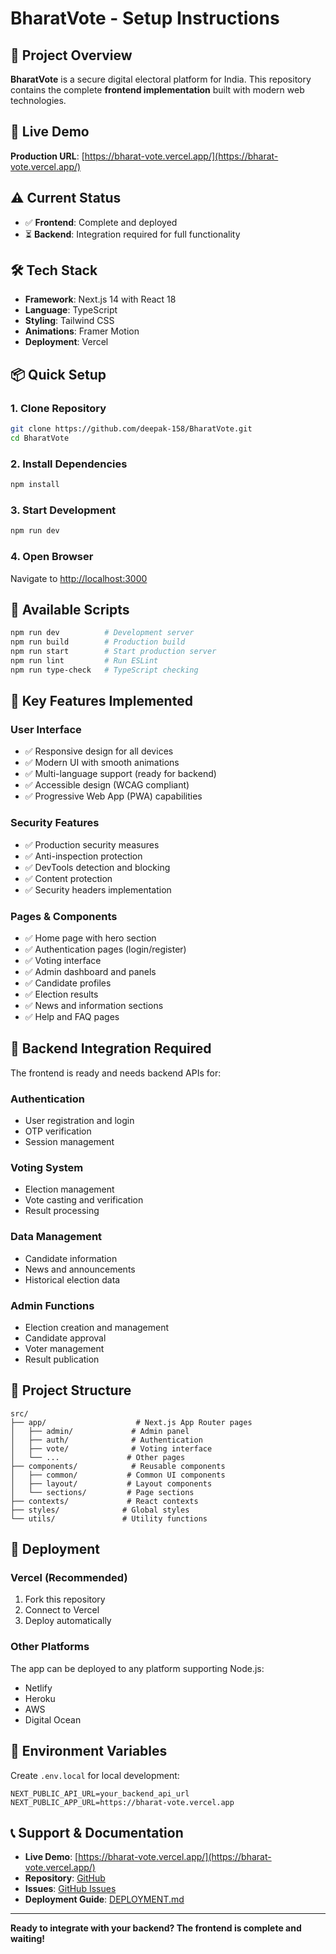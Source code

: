 # BharatVote - Setup Instructions

## 🎯 Project Overview

**BharatVote** is a secure digital electoral platform for India. This repository contains the complete **frontend implementation** built with modern web technologies.

## 🚀 Live Demo
**Production URL**: [https://bharat-vote.vercel.app/](https://bharat-vote.vercel.app/)

## ⚠️ Current Status
- ✅ **Frontend**: Complete and deployed
- ⏳ **Backend**: Integration required for full functionality

## 🛠️ Tech Stack
- **Framework**: Next.js 14 with React 18
- **Language**: TypeScript
- **Styling**: Tailwind CSS
- **Animations**: Framer Motion
- **Deployment**: Vercel

## 📦 Quick Setup

### 1. Clone Repository
```bash
git clone https://github.com/deepak-158/BharatVote.git
cd BharatVote
```

### 2. Install Dependencies
```bash
npm install
```

### 3. Start Development
```bash
npm run dev
```

### 4. Open Browser
Navigate to [http://localhost:3000](http://localhost:3000)

## 🔧 Available Scripts
```bash
npm run dev          # Development server
npm run build        # Production build
npm run start        # Start production server
npm run lint         # Run ESLint
npm run type-check   # TypeScript checking
```

## 🌟 Key Features Implemented

### User Interface
- ✅ Responsive design for all devices
- ✅ Modern UI with smooth animations
- ✅ Multi-language support (ready for backend)
- ✅ Accessible design (WCAG compliant)
- ✅ Progressive Web App (PWA) capabilities

### Security Features
- ✅ Production security measures
- ✅ Anti-inspection protection
- ✅ DevTools detection and blocking
- ✅ Content protection
- ✅ Security headers implementation

### Pages & Components
- ✅ Home page with hero section
- ✅ Authentication pages (login/register)
- ✅ Voting interface
- ✅ Admin dashboard and panels
- ✅ Candidate profiles
- ✅ Election results
- ✅ News and information sections
- ✅ Help and FAQ pages

## 🔌 Backend Integration Required

The frontend is ready and needs backend APIs for:

### Authentication
- User registration and login
- OTP verification
- Session management

### Voting System
- Election management
- Vote casting and verification
- Result processing

### Data Management
- Candidate information
- News and announcements
- Historical election data

### Admin Functions
- Election creation and management
- Candidate approval
- Voter management
- Result publication

## 📂 Project Structure

```
src/
├── app/                    # Next.js App Router pages
│   ├── admin/             # Admin panel
│   ├── auth/              # Authentication
│   ├── vote/              # Voting interface
│   └── ...               # Other pages
├── components/            # Reusable components
│   ├── common/           # Common UI components
│   ├── layout/           # Layout components
│   └── sections/         # Page sections
├── contexts/             # React contexts
├── styles/              # Global styles
└── utils/               # Utility functions
```

## 🚀 Deployment

### Vercel (Recommended)
1. Fork this repository
2. Connect to Vercel
3. Deploy automatically

### Other Platforms
The app can be deployed to any platform supporting Node.js:
- Netlify
- Heroku
- AWS
- Digital Ocean

## 🔧 Environment Variables

Create `.env.local` for local development:
```env
NEXT_PUBLIC_API_URL=your_backend_api_url
NEXT_PUBLIC_APP_URL=https://bharat-vote.vercel.app
```

## 📞 Support & Documentation

- **Live Demo**: [https://bharat-vote.vercel.app/](https://bharat-vote.vercel.app/)
- **Repository**: [GitHub](https://github.com/deepak-158/BharatVote)
- **Issues**: [GitHub Issues](https://github.com/deepak-158/BharatVote/issues)
- **Deployment Guide**: [DEPLOYMENT.md](./DEPLOYMENT.md)

---

**Ready to integrate with your backend? The frontend is complete and waiting!** 
